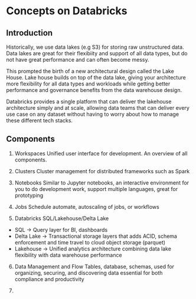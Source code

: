 # Concepts on Databricks

## Introduction
Historically, we use data lakes (e.g S3) for storing raw unstructured data. Data lakes are great for their flexibiity and support
of all data types, but do not have great performance and can often become messy.

This prompted the birth of a new architectural design called the Lake House. Lake house builds on top of the data lake,
giving your architecture more flexibility for all data types and workloads while getting better performance and
governance benefits from the data warehouse design.

Databricks provides a single platform that can deliver the lakehouse architecture simply and at scale, allowing data
teams that can deliver every use case on any dataset without having to worry about how to manage these different tech
stacks.

## Components
1. Workspaces
Unified user interface for development. An overview of all components.

2. Clusters
Cluster management for distributed frameworks such as Spark

3. Notebooks
Similar to Jupyter notebooks, an interactive environment for you to do development work, support multiple languages,
great for prototyping

4. Jobs
Schedule automate, autoscaling of jobs, or workflows

5. Databricks SQL/Lakehouse/Delta Lake
- SQL -> Query layer for BI, dashboards
- Delta Lake -> Transactional storage layers that adds ACID, schema enforcement and time travel to cloud object storage
(parquet)
- Lakehouse -> Unified analytics architecture combining data lake flexibility with data warehouse performance

6. Data Management and Flow
Tables, database, schemas, used for organizing, securing, and discovering data essential for both compliance and
productivity

7.
